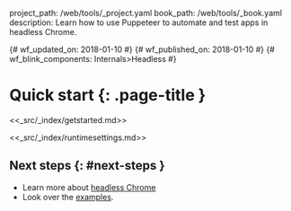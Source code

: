 project_path: /web/tools/_project.yaml
book_path: /web/tools/_book.yaml
description: Learn how to use Puppeteer to automate and test apps in headless Chrome.

{# wf_updated_on: 2018-01-10 #}
{# wf_published_on: 2018-01-10 #}
{# wf_blink_components: Internals>Headless #}

# Quick start {: .page-title }

<<_src/_index/getstarted.md>>

<<_src/_index/runtimesettings.md>>

## Next steps {: #next-steps }

* Learn more about [headless Chrome](/web/updates/2017/04/headless-chrome)
* Look over the [examples](./examples).

